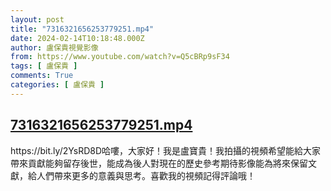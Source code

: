 ```yaml
---
layout: post
title: "7316321656253779251.mp4"
date: 2024-02-14T10:18:48.000Z
author: 盧保貴視覺影像
from: https://www.youtube.com/watch?v=Q5cBRp9sF34
tags: [ 盧保貴 ]
comments: True
categories: [ 盧保貴 ]
---
```

<!--1707905928000-->
[7316321656253779251.mp4](https://www.youtube.com/watch?v=Q5cBRp9sF34)
------

<div>
https://bit.ly/2YsRD8D哈嘍，大家好！我是盧寶貴！我拍攝的視頻希望能給大家帶來貢獻能夠留存後世，能成為後人對現在的歷史參考期待影像能為將來保留文獻，給人們帶來更多的意義與思考。喜歡我的視頻記得評論哦！
</div>
